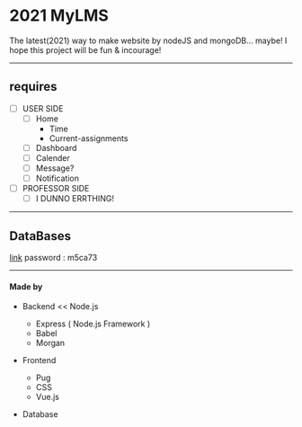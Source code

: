 # 2021 MyLMS

The latest(2021) way to make website by nodeJS and mongoDB... maybe!
I hope this project will be fun & incourage!

---

## requires

- [ ] USER SIDE
    - [ ] Home
        * Time
        * Current-assignments
    - [ ] Dashboard
    - [ ] Calender
    - [ ] Message?
    - [ ] Notification
- [ ] PROFESSOR SIDE
    - [ ] I DUNNO ERRTHING!

---

## DataBases

[link](https://aquerytool.com:443/aquerymain/index/?rurl=9877ee44-de67-4796-9789-9973523e7f3a)
password : m5ca73

---

#### Made by

- Backend << Node.js
    - Express ( Node.js Framework )
    - Babel
    - Morgan

- Frontend
    - Pug
    - CSS
    - Vue.js

- Database
